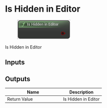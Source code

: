 # Is Hidden in Editor

<div align="left" data-full-width="false">

<figure><img src="../../../api/Misc/Is_Hidden_in_Editor.png" alt=""><figcaption></figcaption></figure>

</div>

Is Hidden in Editor

## Inputs

## Outputs

<table><thead><tr><th width="170">Name</th><th>Description</th></tr></thead><tbody><tr><td>Return Value</td><td>Is Hidden in Editor</td></tr></tbody></table>
